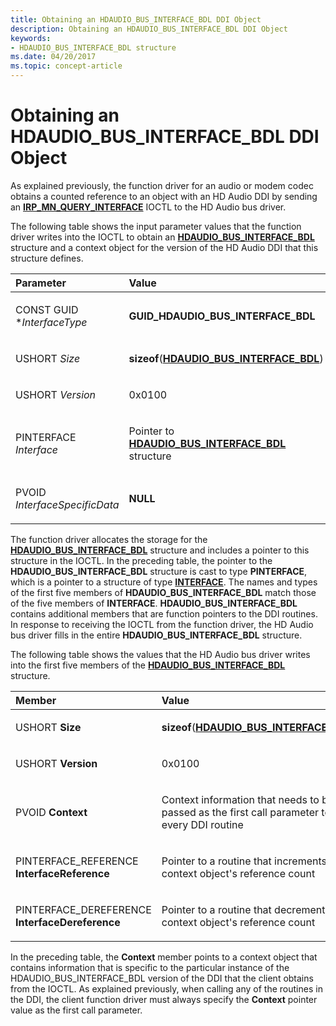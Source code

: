 ```yaml
---
title: Obtaining an HDAUDIO_BUS_INTERFACE_BDL DDI Object
description: Obtaining an HDAUDIO_BUS_INTERFACE_BDL DDI Object
keywords:
- HDAUDIO_BUS_INTERFACE_BDL structure
ms.date: 04/20/2017
ms.topic: concept-article
---
```


# Obtaining an HDAUDIO\_BUS\_INTERFACE\_BDL DDI Object


As explained previously, the function driver for an audio or modem codec obtains a counted reference to an object with an HD Audio DDI by sending an [**IRP\_MN\_QUERY\_INTERFACE**](../kernel/irp-mn-query-interface.md) IOCTL to the HD Audio bus driver.

The following table shows the input parameter values that the function driver writes into the IOCTL to obtain an [**HDAUDIO\_BUS\_INTERFACE\_BDL**](/windows-hardware/drivers/ddi/hdaudio/ns-hdaudio-_hdaudio_bus_interface_bdl) structure and a context object for the version of the HD Audio DDI that this structure defines.

<table>
<colgroup>
<col width="50%" />
<col width="50%" />
</colgroup>
<thead>
<tr class="header">
<th align="left">Parameter</th>
<th align="left">Value</th>
</tr>
</thead>
<tbody>
<tr class="odd">
<td align="left"><p>CONST GUID *<em>InterfaceType</em></p></td>
<td align="left"><p><strong>GUID_HDAUDIO_BUS_INTERFACE_BDL</strong></p></td>
</tr>
<tr class="even">
<td align="left"><p>USHORT <em>Size</em></p></td>
<td align="left"><p><strong>sizeof</strong>(<a href="/windows-hardware/drivers/ddi/hdaudio/ns-hdaudio-_hdaudio_bus_interface_bdl" data-raw-source="[&lt;strong&gt;HDAUDIO_BUS_INTERFACE_BDL&lt;/strong&gt;](/windows-hardware/drivers/ddi/hdaudio/ns-hdaudio-_hdaudio_bus_interface_bdl)"><strong>HDAUDIO_BUS_INTERFACE_BDL</strong></a>)</p></td>
</tr>
<tr class="odd">
<td align="left"><p>USHORT <em>Version</em></p></td>
<td align="left"><p>0x0100</p></td>
</tr>
<tr class="even">
<td align="left"><p>PINTERFACE <em>Interface</em></p></td>
<td align="left"><p>Pointer to <a href="/windows-hardware/drivers/ddi/hdaudio/ns-hdaudio-_hdaudio_bus_interface_bdl" data-raw-source="[&lt;strong&gt;HDAUDIO_BUS_INTERFACE_BDL&lt;/strong&gt;](/windows-hardware/drivers/ddi/hdaudio/ns-hdaudio-_hdaudio_bus_interface_bdl)"><strong>HDAUDIO_BUS_INTERFACE_BDL</strong></a> structure</p></td>
</tr>
<tr class="odd">
<td align="left"><p>PVOID <em>InterfaceSpecificData</em></p></td>
<td align="left"><p><strong>NULL</strong></p></td>
</tr>
</tbody>
</table>

 

The function driver allocates the storage for the [**HDAUDIO\_BUS\_INTERFACE\_BDL**](/windows-hardware/drivers/ddi/hdaudio/ns-hdaudio-_hdaudio_bus_interface_bdl) structure and includes a pointer to this structure in the IOCTL. In the preceding table, the pointer to the **HDAUDIO\_BUS\_INTERFACE\_BDL** structure is cast to type **PINTERFACE**, which is a pointer to a structure of type [**INTERFACE**](/windows-hardware/drivers/ddi/wdm/ns-wdm-_interface). The names and types of the first five members of **HDAUDIO\_BUS\_INTERFACE\_BDL** match those of the five members of **INTERFACE**. **HDAUDIO\_BUS\_INTERFACE\_BDL** contains additional members that are function pointers to the DDI routines. In response to receiving the IOCTL from the function driver, the HD Audio bus driver fills in the entire **HDAUDIO\_BUS\_INTERFACE\_BDL** structure.

The following table shows the values that the HD Audio bus driver writes into the first five members of the [**HDAUDIO\_BUS\_INTERFACE\_BDL**](/windows-hardware/drivers/ddi/hdaudio/ns-hdaudio-_hdaudio_bus_interface_bdl) structure.

<table>
<colgroup>
<col width="50%" />
<col width="50%" />
</colgroup>
<thead>
<tr class="header">
<th align="left">Member</th>
<th align="left">Value</th>
</tr>
</thead>
<tbody>
<tr class="odd">
<td align="left"><p>USHORT <strong>Size</strong></p></td>
<td align="left"><p><strong>sizeof</strong>(<a href="/windows-hardware/drivers/ddi/hdaudio/ns-hdaudio-_hdaudio_bus_interface_bdl" data-raw-source="[&lt;strong&gt;HDAUDIO_BUS_INTERFACE_BDL&lt;/strong&gt;](/windows-hardware/drivers/ddi/hdaudio/ns-hdaudio-_hdaudio_bus_interface_bdl)"><strong>HDAUDIO_BUS_INTERFACE_BDL</strong></a>)</p></td>
</tr>
<tr class="even">
<td align="left"><p>USHORT <strong>Version</strong></p></td>
<td align="left"><p>0x0100</p></td>
</tr>
<tr class="odd">
<td align="left"><p>PVOID <strong>Context</strong></p></td>
<td align="left"><p>Context information that needs to be passed as the first call parameter to every DDI routine</p></td>
</tr>
<tr class="even">
<td align="left"><p>PINTERFACE_REFERENCE <strong>InterfaceReference</strong></p></td>
<td align="left"><p>Pointer to a routine that increments the context object's reference count</p></td>
</tr>
<tr class="odd">
<td align="left"><p>PINTERFACE_DEREFERENCE <strong>InterfaceDereference</strong></p></td>
<td align="left"><p>Pointer to a routine that decrements the context object's reference count</p></td>
</tr>
</tbody>
</table>

 

In the preceding table, the **Context** member points to a context object that contains information that is specific to the particular instance of the HDAUDIO\_BUS\_INTERFACE\_BDL version of the DDI that the client obtains from the IOCTL. As explained previously, when calling any of the routines in the DDI, the client function driver must always specify the **Context** pointer value as the first call parameter.

